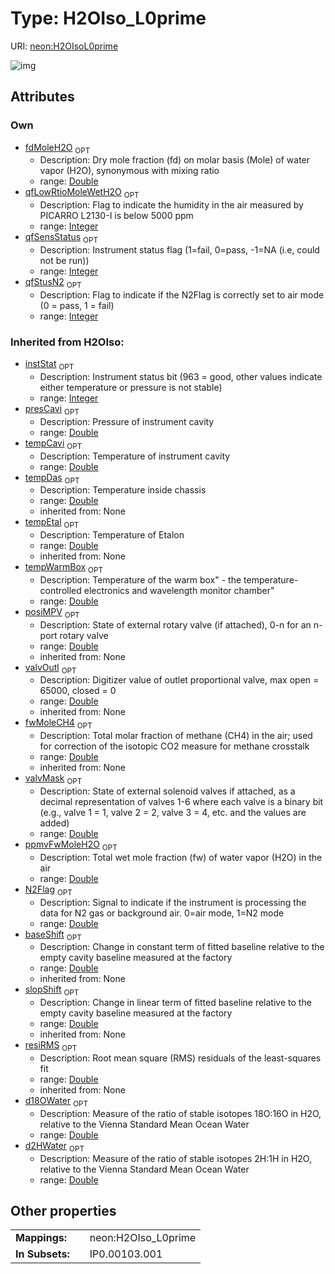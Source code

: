 
# Type: H2OIso_L0prime




URI: [neon:H2OIsoL0prime](https://data.neonscience.org/H2OIsoL0prime)


![img](http://yuml.me/diagram/nofunky;dir:TB/class/)

## Attributes


### Own

 * [fdMoleH2O](fdMoleH2O.md)  <sub>OPT</sub>
    * Description: Dry mole fraction (fd) on molar basis (Mole) of water vapor (H2O), synonymous with mixing ratio
    * range: [Double](types/Double.md)
 * [qfLowRtioMoleWetH2O](qfLowRtioMoleWetH2O.md)  <sub>OPT</sub>
    * Description: Flag to indicate the humidity in the air measured by PICARRO L2130-I is below 5000 ppm
    * range: [Integer](types/Integer.md)
 * [qfSensStatus](qfSensStatus.md)  <sub>OPT</sub>
    * Description: Instrument status flag  (1=fail, 0=pass, -1=NA (i.e, could not be run))
    * range: [Integer](types/Integer.md)
 * [qfStusN2](qfStusN2.md)  <sub>OPT</sub>
    * Description: Flag to indicate if the N2Flag is correctly set to air mode (0 = pass, 1 = fail)
    * range: [Integer](types/Integer.md)

### Inherited from H2OIso:

 * [instStat](instStat.md)  <sub>OPT</sub>
    * Description: Instrument status bit (963 = good, other values indicate either temperature or pressure is not stable)
    * range: [Integer](types/Integer.md)
 * [presCavi](presCavi.md)  <sub>OPT</sub>
    * Description: Pressure of instrument cavity
    * range: [Double](types/Double.md)
 * [tempCavi](tempCavi.md)  <sub>OPT</sub>
    * Description: Temperature of instrument cavity
    * range: [Double](types/Double.md)
 * [tempDas](tempDas.md)  <sub>OPT</sub>
    * Description: Temperature inside chassis
    * range: [Double](types/Double.md)
    * inherited from: None
 * [tempEtal](tempEtal.md)  <sub>OPT</sub>
    * Description: Temperature of Etalon
    * range: [Double](types/Double.md)
    * inherited from: None
 * [tempWarmBox](tempWarmBox.md)  <sub>OPT</sub>
    * Description: Temperature of the warm box" - the temperature-controlled electronics and wavelength monitor chamber"
    * range: [Double](types/Double.md)
 * [posiMPV](posiMPV.md)  <sub>OPT</sub>
    * Description: State of external rotary valve (if attached), 0-n for an n-port rotary valve
    * range: [Double](types/Double.md)
    * inherited from: None
 * [valvOutl](valvOutl.md)  <sub>OPT</sub>
    * Description: Digitizer value of outlet proportional valve, max open = 65000, closed = 0
    * range: [Double](types/Double.md)
    * inherited from: None
 * [fwMoleCH4](fwMoleCH4.md)  <sub>OPT</sub>
    * Description: Total molar fraction of methane (CH4) in the air; used for correction of the isotopic CO2 measure for methane crosstalk
    * range: [Double](types/Double.md)
    * inherited from: None
 * [valvMask](valvMask.md)  <sub>OPT</sub>
    * Description: State of external solenoid valves if attached, as a decimal representation of valves 1-6 where each valve is a binary bit (e.g., valve 1 = 1, valve 2 = 2, valve 3 = 4, etc. and the values are added)
    * range: [Double](types/Double.md)
 * [ppmvFwMoleH2O](ppmvFwMoleH2O.md)  <sub>OPT</sub>
    * Description: Total wet mole fraction (fw) of water vapor (H2O) in the air
    * range: [Double](types/Double.md)
 * [N2Flag](N2Flag.md)  <sub>OPT</sub>
    * Description: Signal to indicate if the instrument is processing the data for N2 gas or background air. 0=air mode, 1=N2 mode
    * range: [Double](types/Double.md)
 * [baseShift](baseShift.md)  <sub>OPT</sub>
    * Description: Change in constant term of fitted baseline relative to the empty cavity baseline measured at the factory
    * range: [Double](types/Double.md)
    * inherited from: None
 * [slopShift](slopShift.md)  <sub>OPT</sub>
    * Description: Change in linear term of fitted baseline relative to the empty cavity baseline measured at the factory
    * range: [Double](types/Double.md)
    * inherited from: None
 * [resiRMS](resiRMS.md)  <sub>OPT</sub>
    * Description: Root mean square (RMS) residuals of the least-squares fit
    * range: [Double](types/Double.md)
    * inherited from: None
 * [d18OWater](d18OWater.md)  <sub>OPT</sub>
    * Description: Measure of the ratio of stable isotopes 18O:16O in H2O, relative to the Vienna Standard Mean Ocean Water
    * range: [Double](types/Double.md)
 * [d2HWater](d2HWater.md)  <sub>OPT</sub>
    * Description: Measure of the ratio of stable isotopes 2H:1H in H2O, relative to the Vienna Standard Mean Ocean Water
    * range: [Double](types/Double.md)

## Other properties

|  |  |  |
| --- | --- | --- |
| **Mappings:** | | neon:H2OIso_L0prime |
| **In Subsets:** | | IP0.00103.001 |

